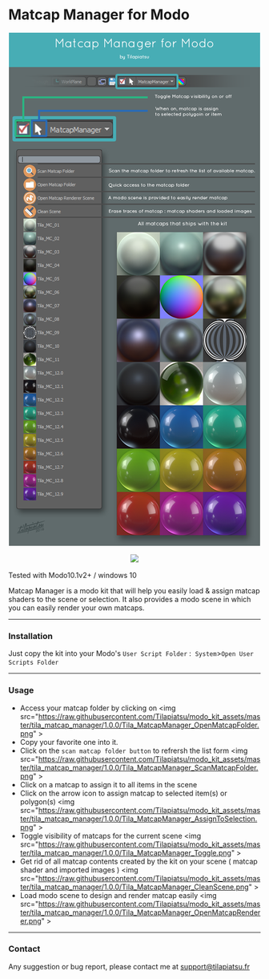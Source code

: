 # Matcap Manager for Modo
<p align="center"><img src="https://raw.githubusercontent.com/Tilapiatsu/modo_kit_assets/master/tila_matcap_manager/1.0.0/Tila_MatcapManager_overview.png" /></p>
<p align="center"><img src="https://raw.githubusercontent.com/Tilapiatsu/modo_kit_assets/master/tila_matcap_manager/1.0.0/Tila_MatcapManager_StanfordDragon.gif" /></p>

Tested with Modo10.1v2+ / windows 10

Matcap Manager is a modo kit that will help you easily load &amp; assign matcap shaders to the scene or selection. It also provides a modo scene in which you can easily render your own matcaps.

***

### Installation

Just copy the kit into your Modo's `User Script Folder` :  `System`&gt;`Open User Scripts Folder`

***

### Usage

* Access your matcap folder by clicking on <img src="https://raw.githubusercontent.com/Tilapiatsu/modo_kit_assets/master/tila_matcap_manager/1.0.0/Tila_MatcapManager_OpenMatcapFolder.png" \>
* Copy your favorite one into it.
* Click on the `scan matcap folder button` to refrersh the list form <img src="https://raw.githubusercontent.com/Tilapiatsu/modo_kit_assets/master/tila_matcap_manager/1.0.0/Tila_MatcapManager_ScanMatcapFolder.png" \>
* Click on a matcap to assign it to all items in the scene
* Click on the arrow icon to assign matcap to selected item(s) or polygon(s) <img src="https://raw.githubusercontent.com/Tilapiatsu/modo_kit_assets/master/tila_matcap_manager/1.0.0/Tila_MatcapManager_AssignToSelection.png" \>
* Toggle visibility of matcaps for the current scene <img src="https://raw.githubusercontent.com/Tilapiatsu/modo_kit_assets/master/tila_matcap_manager/1.0.0/Tila_MatcapManager_Toggle.png" \>
* Get rid of all matcap contents created by the kit on your scene ( matcap shader and imported images ) <img src="https://raw.githubusercontent.com/Tilapiatsu/modo_kit_assets/master/tila_matcap_manager/1.0.0/Tila_MatcapManager_CleanScene.png" \>
* Load modo scene to design and render matcap easily <img src="https://raw.githubusercontent.com/Tilapiatsu/modo_kit_assets/master/tila_matcap_manager/1.0.0/Tila_MatcapManager_OpenMatcapRenderer.png" \>

***

### Contact

Any suggestion or bug report, please contact me at support@tilapiatsu.fr